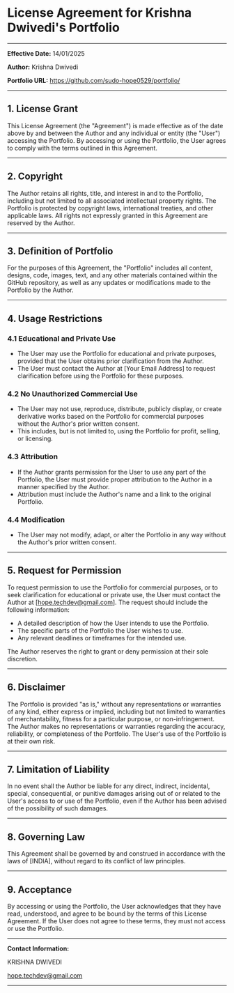 # License Agreement for Krishna Dwivedi's Portfolio

---

**Effective Date:** 14/01/2025

**Author:** Krishna Dwivedi

**Portfolio URL:** https://github.com/sudo-hope0529/portfolio/

---

## 1. License Grant

This License Agreement (the "Agreement") is made effective as of the date above by and between the Author and any individual or entity (the "User") accessing the Portfolio. By accessing or using the Portfolio, the User agrees to comply with the terms outlined in this Agreement.

---

## 2. Copyright

The Author retains all rights, title, and interest in and to the Portfolio, including but not limited to all associated intellectual property rights. The Portfolio is protected by copyright laws, international treaties, and other applicable laws. All rights not expressly granted in this Agreement are reserved by the Author.

---

## 3. Definition of Portfolio

For the purposes of this Agreement, the "Portfolio" includes all content, designs, code, images, text, and any other materials contained within the GitHub repository, as well as any updates or modifications made to the Portfolio by the Author.

---

## 4. Usage Restrictions

### 4.1 Educational and Private Use
- The User may use the Portfolio for educational and private purposes, provided that the User obtains prior clarification from the Author. 
- The User must contact the Author at [Your Email Address] to request clarification before using the Portfolio for these purposes.

### 4.2 No Unauthorized Commercial Use
- The User may not use, reproduce, distribute, publicly display, or create derivative works based on the Portfolio for commercial purposes without the Author's prior written consent. 
- This includes, but is not limited to, using the Portfolio for profit, selling, or licensing.

### 4.3 Attribution
- If the Author grants permission for the User to use any part of the Portfolio, the User must provide proper attribution to the Author in a manner specified by the Author. 
- Attribution must include the Author's name and a link to the original Portfolio.

### 4.4 Modification
- The User may not modify, adapt, or alter the Portfolio in any way without the Author's prior written consent.

---

## 5. Request for Permission

To request permission to use the Portfolio for commercial purposes, or to seek clarification for educational or private use, the User must contact the Author at [hope.techdev@gmail.com]. The request should include the following information:
- A detailed description of how the User intends to use the Portfolio.
- The specific parts of the Portfolio the User wishes to use.
- Any relevant deadlines or timeframes for the intended use.

The Author reserves the right to grant or deny permission at their sole discretion.

---

## 6. Disclaimer

The Portfolio is provided "as is," without any representations or warranties of any kind, either express or implied, including but not limited to warranties of merchantability, fitness for a particular purpose, or non-infringement. The Author makes no representations or warranties regarding the accuracy, reliability, or completeness of the Portfolio. The User's use of the Portfolio is at their own risk.

---

## 7. Limitation of Liability

In no event shall the Author be liable for any direct, indirect, incidental, special, consequential, or punitive damages arising out of or related to the User's access to or use of the Portfolio, even if the Author has been advised of the possibility of such damages.

---

## 8. Governing Law

This Agreement shall be governed by and construed in accordance with the laws of [INDIA], without regard to its conflict of law principles.

---

## 9. Acceptance

By accessing or using the Portfolio, the User acknowledges that they have read, understood, and agree to be bound by the terms of this License Agreement. If the User does not agree to these terms, they must not access or use the Portfolio.

---

**Contact Information:**

KRISHNA DWIVEDI 

hope.techdev@gmail.com

---

